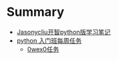 # Summary

* [Jasonycliu开智python版学习笔记](README.md)
* [python 入门班每周任务](第0周.md)
   * [0wex0任务](owex0.md)

